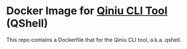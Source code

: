 # Docker Image for [Qiniu CLI Tool](https://github.com/qiniu/qshell) (QShell)

This repo contains a Dockerfile that for the Qiniu CLI tool, a.k.a. qshell.
